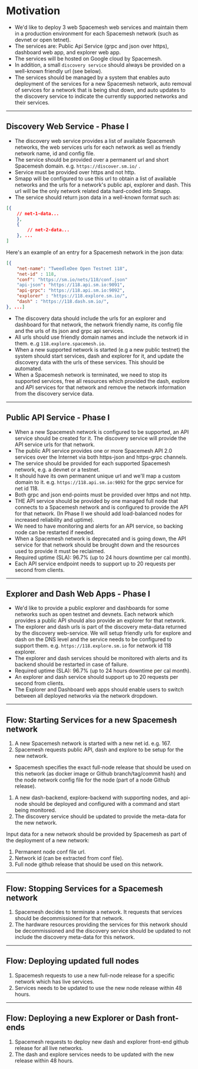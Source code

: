 # Motivation
- We'd like to deploy 3 web Spacemesh web services and maintain them in a production environment for each Spacemesh network (such as devnet or open tetnet).
- The services are: Public Api Service (grpc and json over  https), dashboard web app, and explorer web app.
- The services will be hosted on Google cloud by Spacemesh.
- In addition, a small `discovery service` should always be provided on a well-known friendly url (see below).
- The services should be managed by a system that enables auto deployment of the services for a new Spacemesh network, auto removal of services for a network that is being shut down, and auto updates to the discovery service to indicate the currently supported networks and their services.

---

## Discovery Web Service - Phase I
- The discovery web service provides a list of available Spacemesh networks, the web services urls for each network as well as friendly network name, id and config file.
- The service should be provided over a permanent url and short Spacemesh domain. e.g. `https://discover.sm.io/` .
- Service must be provided over https and not http.
- Smapp will be configured to use this url to obtain a list of available networks and the urls for a network's public api, explorer and dash. This url will be the only network related data hard-coded into Smapp.
- The service should return json data in a well-known format such as:

```json
[{
    // net-1-data...
    },
    {
        // net-2-data...
    }, ...
]
```

Here's an example of an entry for a Spacemesh network in the json data:

```json
[{
    "net-name": "TweedleDee Open Testnet 118",
    "net-id" : 118,
    "conf": "https://sm.io/nets/118/conf.json"
    "api-json": "https://118.api.sm.io:9091",
    "api-grpc": "https://118.api.sm.io:9092",
    "explorer" : "https://118.explore.sm.io/",
    "dash" : "https://118.dash.sm.io/",
}, ...]
```

- The discovery data should include the urls for an explorer and dashboard for that network, the network friendly name, its config file and the urls of its json and grpc api services.
- All urls should use friendly domain names and include the network id in them. e..g `118.explore.spacemesh.io`.
- When a new supported network is started (e.g a new public testnet) the system should start services, dash and explorer for it, and update the discovery data with the urls of these services. This should be automated.
- When a Spacemesh network is terminated, we need to stop its supported services, free all resources which provided the dash, explore and API services for that network and remove the network information from the discovery service data.

----

## Public API Service - Phase I
- When a new Spacemesh network is configured to be supported, an API service should be created for it. The discovery service will provide the API service urls for that network.
- The public API service provides one or more Spacemesh API 2.0 services over the Internet via both https-json and https-grpc channels.
- The service should be provided for each supported Spacemesh network, e.g. a devnet or a testnet.
- It should have its own permanent unique url and we'll map a custom domain to it. e.g. `https://118.api.sm.io:9092` for the grpc service for net id 118.
- Both grpc and json end-points must be provided over https and not http.
- THE API service should be provided by one managed full node that connects to a Spacemesh network and is configured to provide the API for that network. (In Phase II we should add load-balanced nodes for increased reliability and uptime).
- We need to have monitoring and alerts for an API service, so backing node can be restarted if needed.
- When a Spacemesh network is deprecated and is going down, the API service for that network should be brought down and the resources used to provide it must be reclaimed.
- Required uptime (SLA): 96.7% (up to 24 hours downtime per cal month).
- Each API service endpoint needs to support up to 20 requests per second from clients.

------

## Explorer and Dash Web Apps - Phase I
- We'd like to provide a public explorer and dashboards for some networks such as open testnet and devnets. Each network which provides a public API should also provide an explorer for that network.
- The explorer and dash urls is part of the discovery meta-data returned by the discovery web-service. We will setup friendly urls for explore and dash on the DNS level and the service needs to be configured to support them. e.g. `https://118.explore.sm.io` for network id 118 explorer.
- The explorer and dash services should be monitored with alerts and its backend should be restarted in case of failure.
- Required uptime (SLA): 96.7% (up to 24 hours downtime per cal month).
- An explorer and dash service should support up to 20 requests per second from clients.
- The Explorer and Dashboard web apps should enable users to switch between all deployed networks via the network dropdown.

---

## Flow: Starting Services for a new Spacemesh network
1. A new Spacemesh network is started with a new net id. e.g. 167.
1. Spacemesh requests public API, dash and explore to be setup for the new network.
- Spacemesh specifies the exact full-node release that should be used on this network (as docker image or Github branch/tag/commit hash) and the node network config file for the node (part of a node Github release).
1. A new dash-backend, explore-backend with supporting nodes, and api-node should be deployed and configured with a command and start being monitored.
1. The discovery service should be updated to provide the meta-data for the new network.

Input data for a new network should be provided by Spacemesh as part of the deployment of a new network:
1. Permanent node conf file url.
1. Network id (can be extracted from conf file).
1. Full node github release that should be used on this network.

---

## Flow: Stopping Services for a Spacemesh network
1. Spacemesh decides to terminate a network. It requests that services should be decommissioned for that network.
1. The hardware resources providing the services for this network should be decommissioned and the discovery service should be updated to not include the discovery meta-data for this network.

----

## Flow: Deploying updated full nodes
1. Spacemesh requests to use a new full-node release for a specific network which has live services.
1. Services needs to be updated to use the new node release within 48 hours.

---

## Flow: Deploying a new Explorer or Dash front-ends
1. Spacemesh requests to deploy new dash and explorer front-end github release for all live networks.
1. The dash and explore services needs to be updated with the new release within 48 hours.

